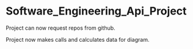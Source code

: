 # Software_Engineering_Api_Project

Project can now request repos from github.

Project now makes calls and calculates data for diagram.
